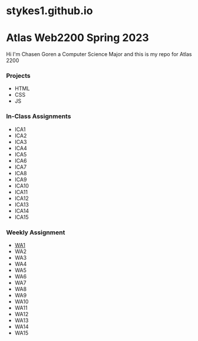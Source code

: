 # stykes1.github.io

 # Atlas Web2200 Spring 2023
 Hi I'm Chasen Goren a Computer Science Major and this is my repo for Atlas 2200

### Projects

 - HTML
 - CSS
 - JS

### In-Class Assignments

 - ICA1
 - ICA2
 - ICA3
 - ICA4
 - ICA5
 - ICA6
 - ICA7
 - ICA8
 - ICA9
 - ICA10
 - ICA11
 - ICA12
 - ICA13
 - ICA14
 - ICA15

### Weekly Assignment

 - [WA1](https://stykes1.github.io/wa/wa1.html)
 - WA2
 - WA3
 - WA4
 - WA5
 - WA6
 - WA7
 - WA8
 - WA9
 - WA10
 - WA11
 - WA12
 - WA13
 - WA14
 - WA15
